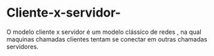 # Cliente-x-servidor-
O  modelo  cliente  x  servidor é   um  modelo  clássico de redes ,  na qual  maquinas chamadas  clientes  tentam  se conectar  em   outras chamadas  servidores.
